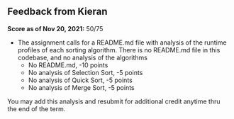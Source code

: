 ## Feedback from Kieran

**Score as of Nov 20, 2021:** 50/75

* The assignment calls for a README.md file with analysis of the runtime 
  profiles of each sorting algorithm.  There is no README.md file in this codebase,
  and no analysis of the algorithms
    * No README.md, -10 points
    * No analysis of Selection Sort, -5 points
    * No analysis of Quick Sort, -5 points
    * No analysis of Merge Sort, -5 points
    
You may add this analysis and resubmit for additional credit anytime thru the end of the term.